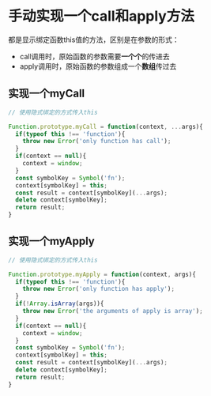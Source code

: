 # 手动实现一个call和apply方法
都是显示绑定函数this值的方法，区别是在参数的形式：
- call调用时，原始函数的参数需要**一个个**的传进去
- apply调用时，原始函数的参数组成一个**数组**传过去

## 实现一个myCall
```js
// 使用隐式绑定的方式传入this

Function.prototype.myCall = function(context, ...args){
  if(typeof this !== 'function'){
    throw new Error('only function has call');
  }
  if(context == null){
    context = window;
  }
  const symbolKey = Symbol('fn');
  context[symbolKey] = this;
  const result = context[symbolKey](...args);
  delete context[symbolKey];
  return result;
}
```  

## 实现一个myApply

```js
// 使用隐式绑定的方式传入this

Function.prototype.myApply = function(context, args){
  if(typeof this !== 'function'){
    throw new Error('only function has apply');
  }
  if(!Array.isArray(args)){
    throw new Error('the arguments of apply is array');
  }
  if(context == null){
    context = window;
  }
  const symbolKey = Symbol('fn');
  context[symbolKey] = this;
  const result = context[symbolKey](...args);
  delete context[symbolKey];
  return result;
}
```  


